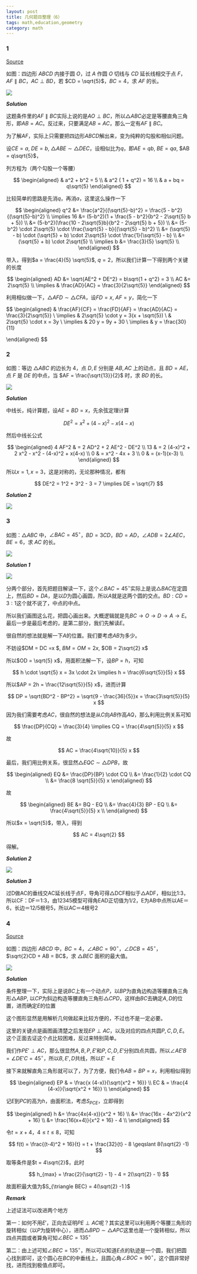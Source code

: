 ```yaml
---
layout: post 
title: 几何题目整理（6）
tags: math,education,geometry
category: math
---
```


### 1

[Source](https://www.bilibili.com/video/BV1L15EzvE1y/?spm_id_from=333.1387.upload.video_card.click&vd_source=2c3b1cf87d67c244536d57d4d5b68285)

如图：四边形 $ABCD$ 内接于圆 $O$，过 $A$ 作圆 $O$ 切线与 $CD$ 延长线相交于点 $F$，$AF \parallel BC$，$AC \perp BD$，若 $CD = \sqrt{5}$，$BC = 4$，求 $AF$ 的长。

![](https://crsando.github.io/images/2025-10-23/A-001.png)

***Solution***

这题条件里的$AF \parallel BC$实际上说的是$AO \perp BC$，所以$\triangle ABC$必定是等腰直角三角形，即$AB = AC$。反过来，只要满足$AB = AC$，那么一定有$AF \parallel BC$。

为了解$AF$，实际上只需要把四边形$ABCD$解出来，变为纯粹的勾股和相似问题。

设$CE = a$, $DE = b$, $\triangle ABE \sim \triangle DEC$，设相似比为$q$，即$AE = qb$, $BE = qa$, $AB = q\sqrt{5}$，

列方程为（两个勾股一个等腰）

$$
\begin{aligned}
    & a^2 + b^2 = 5 \\
    & a^2 ( 1 + q^2) = 16 \\
    & a + bq = q\sqrt{5}
\end{aligned}
$$

比较简单的思路是先消$q$，再消$a$，这里这么操作一下

$$
\begin{aligned}
    q^2 &= \frac{a^2}{(\sqrt{5}-b)^2} 
    = \frac{5 - b^2}{(\sqrt{5}-b)^2}  \\
    \implies 16 &= (5-b^2)(1 + \frac{5 - b^2}{b^2 - 2\sqrt{5} b + 5}) \\
    &= (5-b^2)(\frac{10 - 2\sqrt{5}b}{b^2 - 2\sqrt{5} b + 5}) \\
    &= (5-b^2) \cdot 2\sqrt{5} \cdot \frac{\sqrt{5} - b}{(\sqrt{5} - b)^2} \\
    &= (\sqrt{5} - b) \cdot (\sqrt{5} + b) \cdot 2\sqrt{5} \cdot \frac{1}{\sqrt{5} - b} \\
    &=  (\sqrt{5} + b) \cdot 2\sqrt{5} \\
    \implies b &= \frac{3}{5} \sqrt{5} \\
\end{aligned}
$$

带入，得到$a = \frac{4}{5} \sqrt{5}$, $q =2$，所以我们计算一下得到两个关键的长度

$$
\begin{aligned}
    AD &= \sqrt{AE^2 + DE^2} = b\sqrt{1 + q^2} = 3 \\
    AC &= 2\sqrt{5} \\
    \implies & \frac{AD}{AC} = \frac{3}{2\sqrt{5}}
\end{aligned}
$$

利用相似做一下，$\triangle AFD \sim \triangle CFA$，设$FD = x$, $AF = y$，简化一下

$$
\begin{aligned}
    & \frac{AF}{CF} = \frac{FD}{AF} = \frac{AD}{AC} = \frac{3}{2\sqrt{5}} \\
    \implies & 2\sqrt{5} \cdot y = 3(x + \sqrt{5}) \\
    & 2\sqrt{5} \cdot x = 3y \\
    \implies & 20 y = 9y + 30 \\
    \implies & y = \frac{30}{11}

\end{aligned}
$$

### 2

如图：等边 $\triangle ABC$ 的边长为 4，点 $D, E$ 分别是 $AB, AC$ 上的动点，且 $BD = AE$，点 $F$ 是 $DE$ 的中点，当 $AF = \frac{\sqrt{13}}{2}$ 时，求 $BD$ 的长。

![](https://crsando.github.io/images/2025-10-23/A-002.png)

***Solution***

中线长，纯计算题，设$AE = BD = x$，先余弦定理计算

$$
    DE^2 = x^2 + (4-x)^2 - x(4-x)
$$

然后中线长公式

$$
\begin{aligned}
    4 AF^2 & = 2 AD^2 + 2 AE^2 - DE^2  \\
    13 & = 2 (4-x)^2 + 2 x^2 - x^2 - (4-x)^2 + x(4-x)  \\
    0 & = x^2 - 4x + 3  \\
    0 & = (x-1)(x-3) \\
\end{aligned}
$$

所以$x= 1, x= 3$，这是对称的，无论那种情况，都有

$$
    DE^2 = 1^2 + 3^2 - 3 = 7 \implies DE = \sqrt{7}
$$

***Solution 2***

![](https://crsando.github.io/images/2025-10-23/A-002-Ans-2.png)

### 3

如图：$\triangle ABC$ 中，$\angle BAC = 45^\circ$，$BD = 3CD$，$BD = AD$，$\angle ADB = 2\angle AEC$，$BE = 6$，求 $AC$ 的长。

![](https://crsando.github.io/images/2025-10-23/A-003.png)

***Solution 1***

![](https://crsando.github.io/images/2025-10-23/A-003-Ans.png)

分两个部分，首先把题目解读一下，这个$\angle BAC =45^\circ$实际上是说$\triangle BAC$在定圆上，然后$BD = DA$，是以$D$为圆心画圆，所以$A$就是这两个圆的交点。$BD : CD = 3:1$这个就不说了，中点的中点。

所以我们画图这么花，把圆心画出来。大概逻辑就是先$BC \rightarrow O \rightarrow D \rightarrow A \rightarrow E$。最后一步是最后考虑的，是第二部分，我们先解读$E$。

很自然的想法就是解一下$A$的位置。我们要考虑$AB$为多少。

不妨设$DM = DC =x $, $BM = OM = 2x$, $OB = 2\sqrt{2} x$

所以$OD = \sqrt{5} x$，用面积法解一下，设$BP = h$，可知

$$
    h \cdot \sqrt{5} x = 3x \cdot 2x \implies h = \frac{6\sqrt{5}}{5} x
$$

所以$AP = 2h = \frac{12\sqrt{5}}{5} x$，进而计算

$$
    DP = \sqrt{BD^2 - BP^2} = \sqrt{9 - \frac{36}{5}}x = \frac{3\sqrt{5}}{5} x
$$

因为我们需要考虑$AC$，很自然的想法是从$C$向$AB$作高$AQ$，那么利用比例关系可知

$$
\frac{DP}{CQ} = \frac{3}{4} \implies CQ = \frac{4\sqrt{5}}{5} x
$$

故

$$
    AC = \frac{4\sqrt{10}}{5} x
$$

最后，我们用比例关系，很显然$\triangle EQC \sim \triangle DPB$，故

$$
\begin{aligned}
    EQ &= \frac{DP}{BP} \cdot CQ \\
        &= \frac{1}{2} \cdot CQ \\
        &= \frac{8 \sqrt{5}}{5} x
\end{aligned}
$$

故 

$$
\begin{aligned}
    BE &= BQ - EQ \\
        &= \frac{4}{3} BP - EQ \\
        &= \frac{4\sqrt{5}}{5} x \\
\end{aligned}
$$

所以$x = \sqrt{5}$，带入，得到

$$
    AC = 4\sqrt{2}
$$

得解。

***Solution 2***

![](https://crsando.github.io/images/2025-10-23/A-003-Ans-2.png)

***Solution 3***

过D做AC的垂线交AC延长线于点F，导角可得△DCF相似于△ADF，相似比1:3，所以CF：DF＝1:3，由12345模型可得角EAD正切值为1/2，E为AB中点所以AE＝6，长边＝12/5根号5，所以AC＝4根号2

### 4

[Source](https://www.bilibili.com/video/BV1nndDYoEPi/?spm_id_from=333.1387.upload.video_card.click&vd_source=2c3b1cf87d67c244536d57d4d5b68285)

如图：四边形 $ABCD$ 中，$BC = 4$，$\angle ABC = 90^\circ$，$\angle DCB = 45^\circ$， $\sqrt{2}CD + AB = BC$，求 $\triangle BEC$ 面积的最大值。

![](https://crsando.github.io/images/2025-10-23/A-004.png)

***Solution***

条件整理一下，实际上是说$BC$上有一个动点$P$，以$BP$为直角边构造等腰直角三角形$\triangle ABP$, 以$CP$为斜边构造等腰直角三角形$\triangle CPD$，这样由$BC$去确定$A, D$的位置，进而确定$E$的位置


这个图形显然是用解析几何做起来比较方便的，不过也不是一定必要。

这里的关键点是画图画清楚之后发现$EP \perp AC$，以及对应的四点共圆$P,C,D,E$。这个正面去证这个点比较困难，反过来特别简单。

我们作$PE' \perp AC$，那么很显然$A, B, P, E'$和$P, C, D, E'$分别四点共圆，所以$\angle AE'B = \angle DE' C = 45^\circ$，所以$B, E', D$共线，所以$E' = E$

接下来就解直角三角形就可以了，为了方便，我们令$AB = BP = x$，利用相似得到

$$
\begin{aligned}
    EP & = \frac{x (4-x)}{\sqrt{x^2 + 16}} \\
    EC & = \frac{4 (4-x)}{\sqrt{x^2 + 16}} \\
\end{aligned}
$$

记$E$到$PC$的高为$h$，由面积法，考虑$S_{PCE}$，立即得到

$$
\begin{aligned}
    h &= \frac{4x(4-x)}{x^2 + 16} \\
    &= \frac{16x - 4x^2}{x^2 + 16} \\
    &= \frac{16(x+4)}{x^2 + 16} - 4 \\
\end{aligned}
$$

令$t = x + 4$，$4 \leqslant t \leqslant 8$，可知

$$
    f(t) = \frac{(t-4)^2 + 16}{t} = t + \frac{32}{t} - 8 \geqslant 8(\sqrt{2} -1)
$$

取等条件是$t = 4\sqrt{2}$，此时

$$
    h_{max} = \frac{2}{\sqrt{2} - 1} - 4
    = 2(\sqrt{2} - 1)
$$

故面积最大值为$S_{\triangle BEC} = 4(\sqrt{2} -1 )$

***Remark***

上述证法可以改进两个地方

第一：如何不用$E'$，正向去证明$PE \perp AC$呢？其实这里可以利用两个等腰三角形的旋转相似（以$P$为旋转中心），进而$\triangle BPD \sim \triangle APC$这里也是一个旋转相似，所以四点共圆或者算角可知$\angle BEC = 135^\circ$

第二：由上述可知$\angle BEC = 135^\circ$，所以可以知道$E$点的轨迹是一个圆，我们把圆心找到即可，这个圆心在$BC$的中垂线上，且圆心角$\angle BOC = 90^\circ$，这个圆非常好找，进而找到极值点即可。